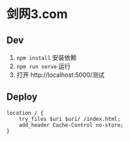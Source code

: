 # 剑网3.com

## Dev
1. `npm install` 安装依赖
2. `npm run serve` 运行
3. 打开 http://localhost:5000/测试

## Deploy
```nginx
location / {
    try_files $uri $uri/ /index.html;
    add_header Cache-Control no-store;
}
```